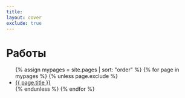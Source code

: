 ```yaml
---
title:
layout: cover
exclude: true
---
```


# Работы

<ul>
  {% assign mypages = site.pages | sort: "order" %}
  {% for page in mypages %}
  {% unless page.exclude %}
  <li class="intro">
  <a href="{{ page.url | absolute_url }}">{{ page.title }}</a>
  </li>
  {% endunless %}
 {% endfor %}
</ul>
